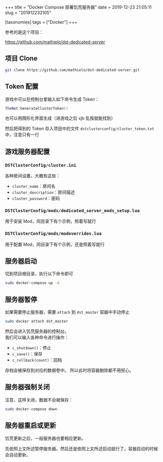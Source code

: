 +++
title = "Docker Compose 部署饥荒服务器"
date = 2019-12-23 21:05:11
slug = "201912232105"

[taxonomies]
tags = ["Docker"]
+++

参考的是这个项目：

<https://github.com/mathielo/dst-dedicated-server>

<!-- more -->

## 项目 Clone

```sh
git clone https://github.com/mathielo/dst-dedicated-server.git
```

## Token 配置

游戏中可以在控制台里输入如下命令生成 Token：

```lua
TheNet:GenerateClusterToken()
```

也可以用图形化界面生成（进游戏之后 xjb 乱按就能找到）

然后把得到的 Token 存入项目中的文件 `dstclusterconfig/cluster_token.txt` 中，注意只有一行

## 游戏服务器配置

### `DSTClusterConfig/cluster.ini`

各种房间设置，大概有这些：

- `cluster_name`：房间名
- `cluster_description`：房间描述
- `cluster_password`：密码

### `DSTClusterConfig/mods/dedicated_server_mods_setup.lua`

用于安装 Mod，同目录下有个示例，照着写就行

### `DSTClusterConfig/mods/modoverrides.lua`

用于配置 Mod，同目录下有个示例，还是照着写就行

## 服务器启动

切到项目根目录，执行以下命令即可

```sh
sudo docker-compose up -d
```

## 服务器暂停

如果需要停止服务器，需要 `attach` 到 `dst_master` 容器中手动停止

```sh
sudo docker attach dst_master
```

然后会进入饥荒服务器的控制台。<br>
我们可以输入各种命令进行操作：

- `c_shutdown()`：停止
- `c_save()`：保存
- `c_rollback(count)`：回档

存档会被保存到对应的数据卷中。
所以此时将容器删除都不用担心。

## 服务器强制关闭

注意，这样关闭，数据不会被保存：

```sh
sudo docker-compose down
```

## 服务器重启或更新

饥荒更新之后，一般服务器也要相应更新。

先依照上文所述暂停服务器。然后还是依照上文所述启动就行了，容器启动的时候会自动更新。
